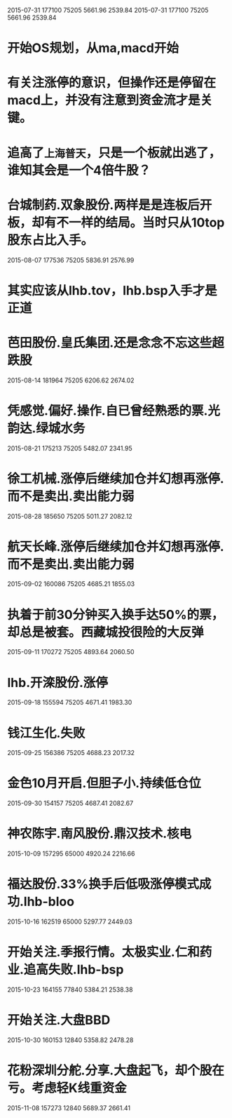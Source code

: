 2015-07-31	177100	75205	5661.96	2539.84
2015-07-31	177100	75205	5661.96	2539.84
# 开始OS规划，从ma,macd开始
# 有关注涨停的意识，但操作还是停留在macd上，并没有注意到资金流才是关键。
# 追高了`上海普天`，只是一个板就出逃了，谁知其会是一个4倍牛股？
# 台城制药.双象股份.两样是是连板后开板，却有不一样的结局。当时只从10top股东占比入手。
2015-08-07	177536	75205	5836.91	2576.99
# 其实应该从lhb.tov，lhb.bsp入手才是正道
# 芭田股份.皇氏集团.还是念念不忘这些超跌股
2015-08-14	181964	75205	6206.62	2674.02
# 凭感觉.偏好.操作.自已曾经熟悉的票.光韵达.绿城水务
2015-08-21	175213	75205	5482.07	2341.95
# 徐工机械.涨停后继续加仓并幻想再涨停.而不是卖出.卖出能力弱
2015-08-28	185650	75205	5011.27	2082.12
# 航天长峰.涨停后继续加仓并幻想再涨停.而不是卖出.卖出能力弱
2015-09-02	160086	75205	4685.21	1855.03
# 执着于前30分钟买入换手达50%的票，却总是被套。西藏城投很险的大反弹
2015-09-11	170272	75205	4893.64	2060.50
# lhb.开滦股份.涨停
2015-09-18	155594	75205	4671.41	1983.30
# 钱江生化.失败
2015-09-25	156386	75205	4688.23	2017.32
# 金色10月开启.但胆子小.持续低仓位
2015-09-30	154157	75205	4687.41	2082.67
# 神农陈宇.南风股份.鼎汉技术.核电
2015-10-09	157295	65000	4920.24	2216.66
# 福达股份.33%换手后低吸涨停模式成功.lhb-bloo
2015-10-16	162519	65000	5297.77	2449.03
# 开始关注.季报行情。太极实业.仁和药业.追高失败.lhb-bsp
2015-10-23	164155	77840	5384.21	2538.38
# 开始关注.大盘BBD
2015-10-30	160153	12840	5358.82	2478.28
# 花粉深圳分舵.分享.大盘起飞，却个股在亏。考虑轻K线重资金
2015-11-08	157273	12840	5689.37	2661.41
